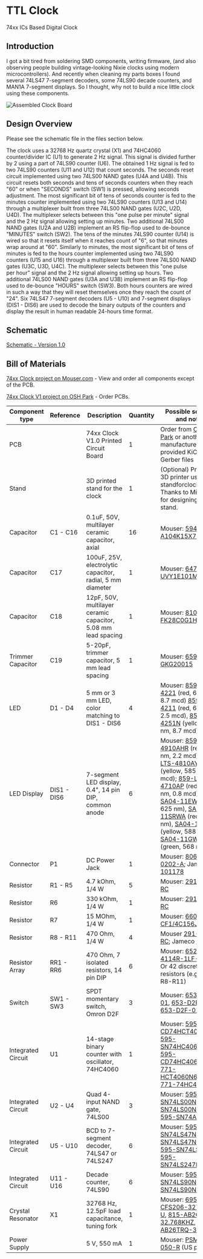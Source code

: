 # TTL Clock
74xx ICs Based Digital Clock

## Introduction
I got a bit tired from soldering SMD components, writing firmware, (and also observing people building vintage-looking Nixie clocks using modern microcontrollers). And recently when cleaning my parts boxes I found several 74LS47 7-segment decoders, some 74LS90 decade counters, and MAN1A 7-segment displays. So I thought, why not to build a nice little clock using these components.

![Assembled Clock Board](images/Clock-Fairchild.jpp)

## Design Overview
Please see the schematic file in the files section below.

The clock uses a 32768 Hz quartz crystal (X1) and 74HC4060 counter/divider IC (U1) to generate 2 Hz signal. This signal is divided further by 2 using a part of 74LS90 counter (U6). The obtained 1 Hz signal is fed to two 74LS90 counters (U11 and U12) that count seconds. The seconds reset circuit implemented using two 74LS00 NAND gates (U4A and U4B). This circuit resets both seconds and tens of seconds counters when they reach "60" or when "SECONDS" switch (SW1) is pressed, allowing seconds adjustment.
The most significant bit of tens of seconds counter is fed to the minutes counter implemented using two 74LS90 counters (U13 and U14) through a multiplexer built from three 74LS00 NAND gates (U2C, U2D, U4D). The multiplexer selects between this "one pulse per minute" signal and the 2 Hz signal allowing setting up minutes. Two additional 74LS00 NAND gates (U2A and U2B) implement an RS flip-flop used to de-bounce "MINUTES" switch (SW2). The tens of the minutes 74LS90 counter (U14) is wired so that it resets itself when it reaches count of "6", so that minutes wrap around at "60".
Similarly to minutes, the most significant bit of tens of minutes is fed to the hours counter implemented using two 74LS90 counters (U15 and U16) through a multiplexer built from three 74LS00 NAND gates (U3C, U3D, U4C). The multiplexer selects between this "one pulse per hour" signal and the 2 Hz signal allowing setting up hours. Two additional 74LS00 NAND gates (U3A and U3B) implement an RS flip-flop used to de-bounce "HOURS" switch (SW3). Both hours counters are wired in such a way that they will reset themselves once they reach the count of "24".
Six 74LS47 7-segment decoders (U5 - U10) and 7-segment displays (DIS1 - DIS6) are used to decode the binary outputs of the counters and display the result in human readable 24-hours time format.

## Schematic

[Schematic - Version 1.0](KiCad/TTL_Clock-Schematic-1.0.pdf)

## Bill of Materials

[74xx Clock project on Mouser.com](https://www.mouser.com/ProjectManager/ProjectDetail.aspx?AccessID=b30799acf1) - View and order all components except of the PCB.

[74xx Clock V1 project on OSH Park](https://oshpark.com/shared_projects/NnJT8T4s) - Order PCBs.

Component type     | Reference | Description                                 | Quantity | Possible sources and notes
------------------ | --------- | ------------------------------------------- | -------- | --------------------------
PCB                |           | 74xx Clock V1.0 Printed Circuit Board       | 1        | Order from [OSH Park](https://oshpark.com/shared_projects/NnJT8T4s) or another PCB manufacturer using provided KiCad or Gerber files
Stand              |           | 3D printed stand for the clock              | 1        | (Optional) Print on a 3D printer using standforclock.stl. Thanks to Michael K. for designing this stand.
Capacitor          | C1 - C16  | 0.1uF, 50V, multilayer ceramic capacitor, axial | 16   | Mouser: [594-A104K15X7RF5UAA](https://www.mouser.com/ProductDetail/594-A104K15X7RF5UAA)
Capacitor          | C17       | 100uF, 25V, electrolytic capacitor, radial, 5 mm diameter | 1 | Mouser: [647-UVY1E101MDD](https://www.mouser.com/ProductDetail/647-UVY1E101MDD)
Capacitor          | C18       | 12pF, 50V, multilayer ceramic capacitor, 5.08 mm lead spacing | 1 | Mouser: [810-FK28C0G1H120J](https://www.mouser.com/ProductDetail/810-FK28C0G1H120J)
Trimmer Capacitor  | C19       | 5-20pF, trimmer capacitor, 5 mm lead spacing | 1       | Mouser: [659-GKG20015](https://www.mouser.com/ProductDetail/659-GKG20015)
LED                | D1 - D4   | 5 mm or 3 mm LED, color matching to DIS1 - DIS6 | 4    | Mouser: [859-LTL-4221](https://www.mouser.com/ProductDetail/859-LTL-4221) (red, 623 nm, 8.7 mcd) [859-LTL-4211](https://www.mouser.com/ProductDetail/859-LTL-4211) (red, 697 nm, 2.5 mcd), [859-LTL-4251N](https://www.mouser.com/ProductDetail/859-LTL-4251N) (yellow, 585 nm, 8.7 mcd)
LED Display        | DIS1 - DIS6 | 7-segment LED display, 0.4", 14 pin DIP, common anode | 6 | Mouser: [859-LTS-4910AHR](https://www.mouser.com/ProductDetail/859-LTS-4910AHR) (red, 635 nm, 2.2 mcd), [859-LTS-4810AY](https://www.mouser.com/ProductDetail/859-LTS-4810AY) (yellow, 585 nm, 2.2 mcd); [859-LTS-4710AP](https://www.mouser.com/ProductDetail/859-LTS-4710AP) (red, 697 nm, 0.8 mcd), [SA04-11EWA](https://www.mouser.com/ProductDetail/604-SA04-11EWA) (red, 625 nm), [SA04-11SRWA](https://www.mouser.com/ProductDetail/SA04-11SRWA) (red, 640 nm), [SA04-11YWA](https://www.mouser.com/ProductDetail/SA04-11YWA) (yellow, 588 nm), [SA04-11GWA](https://www.mouser.com/ProductDetail/SA04-11GWA) (green, 568 nm)
Connector          | P1        | DC Power Jack                               | 1        | Mouser: [806-KLDX-0202-A](https://www.mouser.com/ProductDetail/806-KLDX-0202-A); Jameco [101178](http://www.jameco.com/webapp/wcs/stores/servlet/Product_10001_10001_101178_-1)
Resistor           | R1 - R5   | 4.7 kOhm, 1/4 W                             | 5        | Mouser: [291-4.7K-RC](https://www.mouser.com/ProductDetail/291-4.7K-RC)
Resistor           | R6        | 330 kOhm, 1/4 W                             | 1        | Mouser: [291-330K-RC](https://www.mouser.com/ProductDetail/291-330K-RC)
Resistor           | R7        | 15 MOhm, 1/4 W                              | 1        | Mouser: [660-CF1/4C156J](https://www.mouser.com/ProductDetail/660-CF1-4C156J)
Resistor           | R8 - R11  | 470 Ohm, 1/4 W                              | 4        | Mouser [291-470-RC](https://www.mouser.com/ProductDetail/291-470-RC); Jameco [690785](http://www.jameco.com/webapp/wcs/stores/servlet/Product_10001_10001_690785_-1)
Resistor Array     | RR1 - RR6 | 470 Ohm, 7 isolated resistors, 14 pin DIP   | 6        | Mouser: [652-4114R-1LF-470](https://www.mouser.com/ProductDetail/652-4114R-1LF-470); Or 42 discrete resistors (e.g. see R8-R11)
Switch             | SW1 - SW3 | SPDT momentary switch, Omron D2F            | 3        | Mouser: [653-D2F-01](https://www.mouser.com/ProductDetail/653-D2F-01), [653-D2F-01L](https://www.mouser.com/ProductDetail/653-D2F-01L), [653-D2F-01F](https://www.mouser.com/ProductDetail/653-D2F-01F)
Integrated Circuit | U1        | 14-stage binary counter with oscillator, 74HC4060 | 1  | Mouser: [595-CD74HCT4060E](https://www.mouser.com/ProductDetail/595-CD74HCT4060E), [595-SN74HC4060N](https://www.mouser.com/ProductDetail/595-SN74HC4060N), [595-CD74HC4060E](https://www.mouser.com/ProductDetail/595-CD74HC4060E), [771-HCT4060N652](https://www.mouser.com/ProductDetail/771-HCT4060N652), [771-74HC4060N](https://www.mouser.com/ProductDetail/771-74HC4060N)
Integrated Circuit | U2 - U4   | Quad 4-input NAND gate, 74LS00              | 3        | Mouser: [595-SN74LS00N](https://www.mouser.com/ProductDetail/595-SN74LS00N), [595-SN74LS00NE4](https://www.mouser.com/ProductDetail/595-SN74LS00NE4), [595-SN74ALS00AN](https://www.mouser.com/ProductDetail/595-SN74ALS00AN)
Integrated Circuit | U5 - U10  | BCD to 7-segment decoder, 74LS47 or 74LS247 | 6        | Mouser: [595-SN74LS47N](https://www.mouser.com/ProductDetail/595-SN74LS47N), [595-SN74LS47NE4](https://www.mouser.com/ProductDetail/SN74LS47NE4), [595-SN74LS247N](https://www.mouser.com/ProductDetail/595-SN74LS247N), [595-SN74LS247NE4](https://www.mouser.com/ProductDetail/595-SN74LS247NE4)
Integrated Circuit | U11 - U16 | Decade counter, 74LS90                      | 6        | Mouser: [595-SN74LS90N](https://www.mouser.com/ProductDetail/595-SN74LS90N), [595-SN74LS90NE4](https://www.mouser.com/ProductDetail/595-SN74LS90NE4)
Crystal Resonator  | X1        | 32768 Hz, 12.5pF load capacitance, tuning fork | 1     | Mouser: [695-CFS206-327KEZB-U](https://www.mouser.com/ProductDetail/695-CFS206-327KEZB-U), [815-AB26T-32.768KHZ](https://www.mouser.com/ProductDetail/815-AB26T-32.768KHZ), [815-AB26TRQ-32.7-T](https://www.mouser.com/ProductDetail/815-AB26TRQ-32.7-T)
Power Supply       |           | 5 V, 550 mA                                 | 1        | Mouser: [PSM03A-050-R](https://www.mouser.com/ProductDetail/PSM03A-050-R) (US plug)
